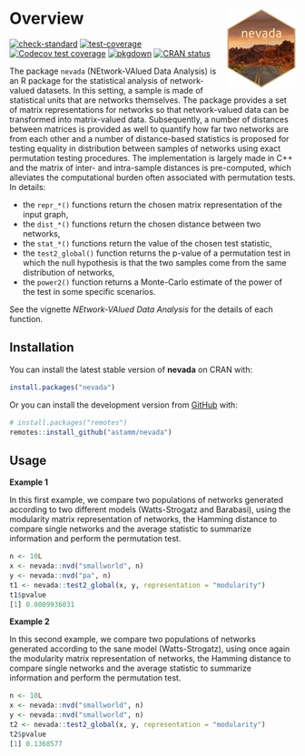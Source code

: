 
<!-- README.md is generated from README.Rmd. Please edit that file -->

# Overview <a href='https://astamm.github.io/nevada/'><img src='man/figures/logo.png' align="right" height="139" /></a>

<!-- badges: start -->

[![check-standard](https://github.com/astamm/nevada/workflows/R-CMD-check/badge.svg)](https://github.com/astamm/nevada/actions)
[![test-coverage](https://github.com/astamm/nevada/workflows/test-coverage/badge.svg)](https://github.com/astamm/nevada/actions)
[![Codecov test
coverage](https://codecov.io/gh/astamm/nevada/branch/master/graph/badge.svg)](https://codecov.io/gh/astamm/nevada?branch=master)
[![pkgdown](https://github.com/astamm/nevada/workflows/pkgdown/badge.svg)](https://github.com/astamm/nevada/actions)
[![CRAN
status](https://www.r-pkg.org/badges/version/nevada)](https://CRAN.R-project.org/package=nevada)
<!-- badges: end -->

The package `nevada` (NEtwork-VAlued Data Analysis) is an R package for
the statistical analysis of network-valued datasets. In this setting, a
sample is made of statistical units that are networks themselves. The
package provides a set of matrix representations for networks so that
network-valued data can be transformed into matrix-valued data.
Subsequently, a number of distances between matrices is provided as well
to quantify how far two networks are from each other and a number of
distance-based statistics is proposed for testing equality in
distribution between samples of networks using exact permutation testing
procedures. The implementation is largely made in C++ and the matrix of
inter- and intra-sample distances is pre-computed, which alleviates the
computational burden often associated with permutation tests. In
details:

-   the `repr_*()` functions return the chosen matrix representation of
    the input graph,
-   the `dist_*()` functions return the chosen distance between two
    networks,
-   the `stat_*()` functions return the value of the chosen test
    statistic,
-   the `test2_global()` function returns the p-value of a permutation
    test in which the null hypothesis is that the two samples come from
    the same distribution of networks,
-   the `power2()` function returns a Monte-Carlo estimate of the power
    of the test in some specific scenarios.

See the vignette *NEtwork-VAlued Data Analysis* for the details of each
function.

## Installation

You can install the latest stable version of **nevada** on CRAN with:

``` r
install.packages("nevada")
```

Or you can install the development version from
[GitHub](https://github.com/) with:

``` r
# install.packages("remotes")
remotes::install_github("astamm/nevada")
```

## Usage

**Example 1**

In this first example, we compare two populations of networks generated
according to two different models (Watts-Strogatz and Barabasi), using
the modularity matrix representation of networks, the Hamming distance
to compare single networks and the average statistic to summarize
information and perform the permutation test.

``` r
n <- 10L
x <- nevada::nvd("smallworld", n)
y <- nevada::nvd("pa", n)
t1 <- nevada::test2_global(x, y, representation = "modularity")
t1$pvalue
[1] 0.0009936031
```

**Example 2**

In this second example, we compare two populations of networks generated
according to the sane model (Watts-Strogatz), using once again the
modularity matrix representation of networks, the Hamming distance to
compare single networks and the average statistic to summarize
information and perform the permutation test.

``` r
n <- 10L
x <- nevada::nvd("smallworld", n)
y <- nevada::nvd("smallworld", n)
t2 <- nevada::test2_global(x, y, representation = "modularity")
t2$pvalue
[1] 0.1368577
```
